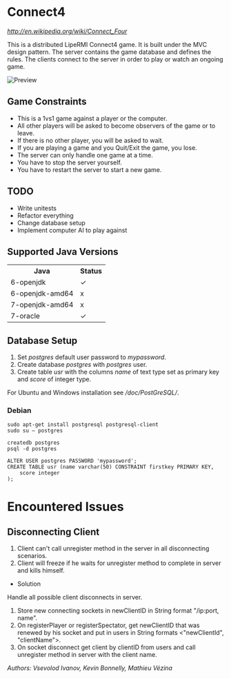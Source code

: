 # Connect4

*http://en.wikipedia.org/wiki/Connect_Four*

This is a distributed LipeRMI Connect4 game. It is built under the MVC design pattern. The server contains the game database and defines the rules. The clients connect to the server in order to play or watch an ongoing game.

![Preview](https://raw.githubusercontent.com/sevaivanov/connect4/master/src/img/preview.png)

## Game Constraints

* This is a 1vs1 game against a player or the computer.
* All other players will be asked to become observers of the game or to leave.
* If there is no other player, you will be asked to wait.
* If you are playing a game and you Quit/Exit the game, you lose.
* The server can only handle one game at a time.
* You have to stop the server yourself.
* You have to restart the server to start a new game.

## TODO

* Write unitests
* Refactor everything
* Change database setup
* Implement computer AI to play against

## Supported Java Versions

<table>
  <tr>
    <th>Java</th><th>Status</th>
  </tr>
  <tr>
    <td>6-openjdk</td><td>✓</td>
  </tr>
  <tr>
    <td>6-openjdk-amd64</td><td>x</td>
  </tr>
  <tr>
    <td>7-openjdk-amd64</td><td>x</td>
  </tr>
  <tr>
    <td>7-oracle</td><td>✓</td>
  </tr>
</table>

## Database Setup

1. Set *postgres* default user password to *mypassword*.
2. Create database *postgres* with *postgres* user.
3. Create table *usr* with the columns *name* of text type set as primary key and *score* of integer type.

For Ubuntu and Windows installation see */doc/PostGreSQL/*.

### Debian

    sudo apt-get install postgresql postgresql-client
    sudo su – postgres
    
    createdb postgres
    psql -d postgres
    
    ALTER USER postgres PASSWORD 'mypassword';
    CREATE TABLE usr (name varchar(50) CONSTRAINT firstkey PRIMARY KEY,
        score integer
    );

# Encountered Issues

## Disconnecting Client

1. Client can't call unregister method in the server in all disconnecting scenarios.
2. Client will freeze if he waits for unregister method to complete in server and kills himself.

* Solution

Handle all possible client disconnects in server.

1. Store new connecting sockets in newClientID in String format "/ip:port, name".
2. On registerPlayer or registerSpectator, get newClientID that was renewed by his socket and put in users in String formats <"newClientId", "clientName">.
3. On socket disconnect get client by clientID from users and call unregister method in server with the client name.

*Authors: Vsevolod Ivanov, Kevin Bonnelly, Mathieu Vézina*

